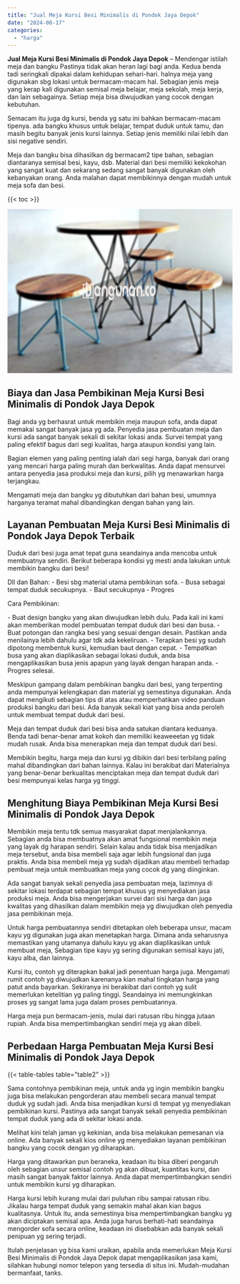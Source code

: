 ```yaml
---
title: "Jual Meja Kursi Besi Minimalis di Pondok Jaya Depok"
date: "2024-08-17"
categories: 
  - "harga"
---
```


**Jual Meja Kursi Besi Minimalis di Pondok Jaya Depok** – Mendengar istilah meja dan bangku Pastinya tidak akan heran lagi bagi anda. Kedua benda tadi seringkali dipakai dalam kehidupan sehari-hari. halnya meja yang digunakan sbg lokasi untuk bermacam-macam hal. Sebagian jenis meja yang kerap kali digunakan semisal meja belajar, meja sekolah, meja kerja, dan lain sebagainya. Setiap meja bisa diwujudkan yang cocok dengan kebutuhan.

Semacam itu juga dg kursi, benda yg satu ini bahkan bermacam-macam tipenya. ada bangku khusus untuk belajar, tempat duduk untuk tamu, dan masih begitu banyak jenis kursi lainnya. Setiap jenis memiliki nilai lebih dan sisi negative sendiri.

Meja dan bangku bisa dihasilkan dg bermacam2 tipe bahan, sebagian diantaranya semisal besi, kayu, dsb. Material dari besi memiliki kekokohan yang sangat kuat dan sekarang sedang sangat banyak digunakan oleh kebanyakan orang. Anda malahan dapat membikinnya dengan mudah untuk meja sofa dan besi.

{{< toc >}}

![Jual Meja Kursi Besi Minimalis di Pondok Jaya Depok](/images/jual-meja-besi-murah16.png)

## Biaya dan Jasa Pembikinan Meja Kursi Besi Minimalis di Pondok Jaya Depok

Bagi anda yg berhasrat untuk membikin meja maupun sofa, anda dapat memakai sangat banyak jasa yg ada. Penyedia jasa pembuatan meja dan kursi ada sangat banyak sekali di sekitar lokasi anda. Survei tempat yang paling efektif bagus dari segi kualitas, harga ataupun kondisi yang lain.

Bagian elemen yang paling penting ialah dari segi harga, banyak dari orang yang mencari harga paling murah dan berkwalitas. Anda dapat mensurvei antara penyedia jasa produksi meja dan kursi, pilih yg menawarkan harga terjangkau.

Mengamati meja dan bangku yg dibutuhkan dari bahan besi, umumnya harganya teramat mahal dibandingkan dengan bahan yang lain.

## Layanan Pembuatan Meja Kursi Besi Minimalis di Pondok Jaya Depok Terbaik

Duduk dari besi juga amat tepat guna seandainya anda mencoba untuk membuatnya sendiri. Berikut beberapa kondisi yg mesti anda lakukan untuk membikin bangku dari besi!

Dll dan Bahan: - Besi sbg material utama pembikinan sofa. - Busa sebagai tempat duduk secukupnya. - Baut secukupnya - Progres

Cara Pembikinan:

\- Buat design bangku yang akan diwujudkan lebih dulu. Pada kali ini kami akan memberikan model pembuatan tempat duduk dari besi dan busa. - Buat potongan dan rangka besi yang sesuai dengan desain. Pastikan anda menilainya lebih dahulu agar tdk ada kekeliruan. - Terapkan besi yg sudah dipotong membentuk kursi, kemudian baut dengan cepat. - Tempatkan busa yang akan diaplikasikan sebagai lokasi duduk, anda bisa mengaplikasikan busa jenis apapun yang layak dengan harapan anda. - Progres selesai.

Meskipun gampang dalam pembikinan bangku dari besi, yang terpenting anda mempunyai kelengkapan dan material yg semestinya digunakan. Anda dapat mengikuti sebagian tips di atas atau memperhatikan video panduan produksi bangku dari besi. Ada banyak sekali kiat yang bisa anda peroleh untuk membuat tempat duduk dari besi.

Meja dan tempat duduk dari besi bisa anda satukan diantara keduanya. Benda tadi benar-benar amat kokoh dan memiliki keaweeetan yg tidak mudah rusak. Anda bisa menerapkan meja dan tempat duduk dari besi.

Membikin begitu, harga meja dan kursi yg dibikin dari besi terbilang paling mahal dibandingkan dari bahan lainnya. Kalau ini berakibat dari Materialnya yang benar-benar berkualitas menciptakan meja dan tempat duduk dari besi mempunyai kelas harga yg tinggi.

## Menghitung Biaya Pembikinan Meja Kursi Besi Minimalis di Pondok Jaya Depok

Membikin meja tentu tdk semua masyarakat dapat menjalankannya. Sebagian anda bisa membuatnya akan amat fungsional membikin meja yang layak dg harapan sendiri. Selain kalau anda tidak bisa menjadikan meja tersebut, anda bisa membeli saja agar lebih fungsional dan juga praktis. Anda bisa membeli meja yg sudah dijadikan atau membeli terhadap pembuat meja untuk membuatkan meja yang cocok dg yang diinginkan.

Ada sangat banyak sekali penyedia jasa pembuatan meja, lazimnya di sekitar lokasi terdapat sebagian tempat khusus yg menyediakan jasa produksi meja. Anda bisa mengerjakan survei dari sisi harga dan juga kwalitas yang dihasilkan dalam membikin meja yg diwujudkan oleh penyedia jasa pembikinan meja.

Untuk harga pembuatannya sendiri ditetapkan oleh beberapa unsur, macam kayu yg digunakan juga akan menetapkan harga. Dimana anda seharusnya memastikan yang utamanya dahulu kayu yg akan diaplikasikan untuk membuat meja, Sebagian tipe kayu yg sering digunakan semisal kayu jati, kayu alba, dan lainnya.

Kursi itu, contoh yg diterapkan bakal jadi penentuan harga juga. Mengamati rumit contoh yg diwujudkan karenanya kian mahal tingkatan harga yang patut anda bayarkan. Sekiranya ini berakibat dari contoh yg sulit memerlukan ketelitian yg paling tinggi. Seandainya ini memungkinkan proses yg sangat lama juga dalam proses pembuatannya.

Harga meja pun bermacam-jenis, mulai dari ratusan ribu hingga jutaan rupiah. Anda bisa mempertimbangkan sendiri meja yg akan dibeli.

## Perbedaan Harga Pembuatan Meja Kursi Besi Minimalis di Pondok Jaya Depok

{{< table-tables table="table2" >}}

Sama contohnya pembikinan meja, untuk anda yg ingin membikin bangku juga bisa melakukan pengorderan atau membeli secara manual tempat duduk yg sudah jadi. Anda bisa menjadikan kursi di tempat yg menyediakan pembikinan kursi. Pastinya ada sangat banyak sekali penyedia pembikinan tempat duduk yang ada di sekitar lokasi anda.

Melihat kini telah jaman yg kekinian, anda bisa melakukan pemesanan via online. Ada banyak sekali kios online yg menyediakan layanan pembikinan bangku yang cocok dengan yg diharapkan.

Harga yang ditawarkan pun beraneka, keadaan itu bisa diberi pengaruh oleh sebagian unsur semisal contoh yg akan dibuat, kuantitas kursi, dan masih sangat banyak faktor lainnya. Anda dapat mempertimbangkan sendiri untuk membikin kursi yg diharapkan.

Harga kursi lebih kurang mulai dari puluhan ribu sampai ratusan ribu. Jikalau harga tempat duduk yang semakin mahal akan kian bagus kualitasnya. Untuk itu, anda semestinya bisa mempertimbangkan bangku yg akan diciptakan semisal apa. Anda juga harus berhati-hati seandainya mengorder sofa secara online, keadaan ini disebabkan ada banyak sekali penipuan yg sering terjadi.

Itulah penjelasan yg bisa kami uraikan, apabila anda memerlukan Meja Kursi Besi Minimalis di Pondok Jaya Depok dapat mengaplikasikan jasa kami, silahkan hubungi nomor telepon yang tersedia di situs ini. Mudah-mudahan bermanfaat, tanks.
